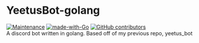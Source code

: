 # YeetusBot-golang
[![Maintenance](https://img.shields.io/badge/Maintained%3F-yes-green.svg)](https://GitHub.com/ipratt-code/YeetusBot-golang/graphs/commit-activity)
[![made-with-Go](https://img.shields.io/badge/Made%20with-Go-1f425f.svg)](http://golang.org)
[![GitHub contributors](https://img.shields.io/github/contributors/ipratt-code/YeetusBot-golang.svg)](https://GitHub.com/ipratt-code/YeetusBot-golang/graphs/contributors/)
<br>
A discord bot written in golang.
Based off of my previous repo, yeetus_bot
